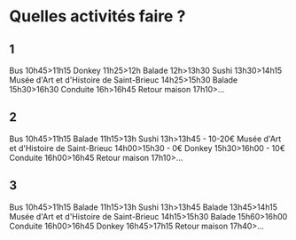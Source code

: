 # Quelles activités faire ?
## 1
Bus 10h45>11h15
Donkey 11h25>12h
Balade 12h>13h30
Sushi 13h30>14h15
Musée d'Art et d'Histoire de Saint-Brieuc 14h25>15h30
Balade 15h30>16h30
Conduite 16h>16h45
Retour maison 17h10>...
## 2
Bus 10h45>11h15
Balade 11h15>13h
Sushi 13h>13h45 - 10-20€
Musée d'Art et d'Histoire de Saint-Brieuc 14h00>15h30 - 0€
Donkey 15h30>16h00 - 10€
Conduite 16h00>16h45
Retour maison 17h10>...
## 3
Bus 10h45>11h15
Balade 11h15>13h
Sushi 13h>13h45
Balade 13h45>14h15
Musée d'Art et d'Histoire de Saint-Brieuc 14h15>15h30
Balade 15h60>16h00
Conduite 16h00>16h45
Donkey 16h45>17h15
Retour maison 17h40>...